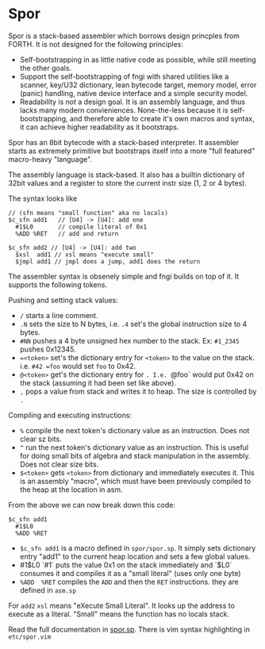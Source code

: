 # Spor

Spor is a stack-based assembler which borrows design princples from FORTH. It
is not designed for the following principles:
- Self-bootstrapping in as little native code as possible, while still meeting
  the other goals.
- Support the self-bootstrapping of fngi with shared utilities like a scanner,
  key/U32 dictionary, lean bytecode target, memory model, error (panic)
  handling, native device interface and a simple security model.
- Readability is _not_ a design goal. It is an assembly language, and thus lacks
  many modern convieniences. None-the-less because it is self-bootstrapping,
  and therefore able to create it's own macros and syntax, it can achieve higher
  readability as it bootstraps.

Spor has an 8bit bytecode with a stack-based interpreter. It assembler starts as
extremely primitive but bootstraps itself into a more "full featured"
macro-heavy "language".

The assembly language is stack-based. It also has a builtin dictionary of 32bit
values and a register to store the current instr size (1, 2 or 4 bytes).

The syntax looks like

```
// (sfn means "small function" aka no locals)
$c_sfn add1   // [U4] -> [U4]: add one
  #1$L0       // compile literal of 0x1
  %ADD %RET   // add and return

$c_sfn add2 // [U4] -> [U4]: add two
  $xsl  add1 // xsl means "execute small"
  $jmpl add1 // jmpl does a jump, add1 does the return
```

The assembler syntax is obsenely simple and fngi builds on top of it. It
supports the following tokens.

Pushing and setting stack values:
- `/` starts a line comment.
- `.N` sets the size to N bytes, i.e. `.4` set's the global instruction size to
  4 bytes.
- `#NN` pushes a 4 byte unsigned hex number to the stack. Ex: `#1_2345` pushes 0x12345.
- `=<token>` set's the dictionary entry for `<token>` to the value on the stack.
  i.e. `#42 =foo` would set `foo` to 0x42.
- `@<token>` get's the dictionary entry for <token>`. I.e. `@foo` would put 0x42
  on the stack (assuming it had been set like above).
- `,` pops a value from stack and writes it to heap. The size is controlled by `.`

Compiling and executing instructions:
- `%` compile the next token's dictionary value as an instruction. Does not
  clear sz bits.
- `^` run the next token's dictionary value as an instruction. This is useful
  for doing small bits of algebra and stack manipulation in the assembly. Does
  not clear size bits.
- `$<token>` gets `<token>` from dictionary and immediately executes it.
  This is an assembly "macro", which must have been previously compiled to the
  heap at the location in asm.

From the above we can now break down this code:
```
$c_sfn add1
  #1$L0
  %ADD %RET
```

- `$c_sfn add1` is a macro defined in `spor/spor.sp`. It simply sets dictionary
  entry "add1" to the current heap location and sets a few global values.
- #1$L0 `#1` puts the value 0x1 on the stack immediately and `$L0` consumes it
  and compiles it as a "small literal" (uses only one byte)
- `%ADD  %RET` compiles the `ADD` and then the `RET` instructions. they are defined in `asm.sp`

For `add2` `xsl` means "eXecute Small Literal". It looks up the address to
execute as a literal. "Small" means the function has no locals stack.

Read the full documentation in [spor.sp](./spor.sp). There is vim
syntax highlighting in `etc/spor.vim`

